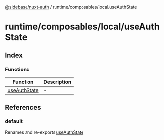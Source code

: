 [@sidebase/nuxt-auth](../../../../index.md) / runtime/composables/local/useAuthState

# runtime/composables/local/useAuthState

## Index

### Functions

| Function | Description |
| ------ | ------ |
| [useAuthState](functions/useAuthState.md) | - |

## References

### default

Renames and re-exports [useAuthState](functions/useAuthState.md)
